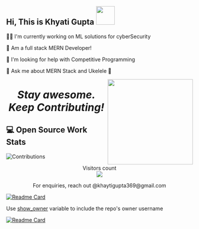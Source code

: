 <h2> Hi, This is Khyati Gupta <img src="https://media.giphy.com/media/mGcNjsfWAjY5AEZNw6/giphy.gif" width="50"></h2>

👩‍💻 I'm currently working on ML solutions for cyberSecurity

🧠 Am a full stack MERN Developer!

🤔 I'm looking for help with Competitive Programming

💬 Ask me about MERN Stack and Ukelele 🎸

<img align='right' src="https://media.giphy.com/media/ieyl9zmCjO4b4t6qoY/giphy.gif" width="230">

<h1 align='center'><i>Stay awesome. Keep Contributing!</i></h1>

## 💻 Open Source Work Stats
![Contributions](https://github-readme-stats.vercel.app/api?username=khyatigupta369&show_icons=true)
<p align="center"> 
  Visitors count<br>
  <img src="https://profile-counter.glitch.me/khyatigupta369/count.svg" />
</p>

<p align='center'>For enquiries, reach out @khaytigupta369@gmail.com </p>

[![Readme Card](https://github-readme-stats.vercel.app/api/pin/?username=khyatigupta369&repo=github-readme-stats)](https://github.com/khyatigupta369/github-readme-stats)

Use [show_owner](#customization) variable to include the repo's owner username

[![Readme Card](https://github-readme-stats.vercel.app/api/pin/?username=khyatigupta369&repo=github-readme-stats&show_owner=true)](https://github.com/khyatigupta369/github-readme-stats)
